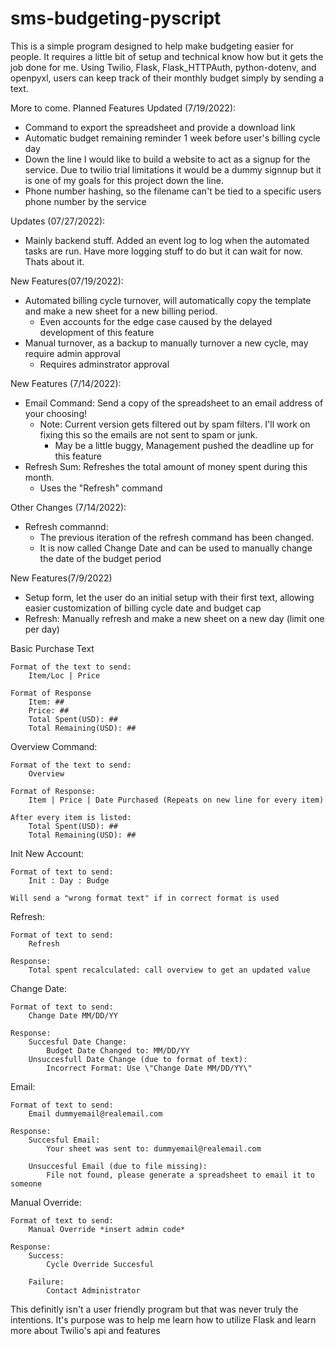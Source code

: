 # sms-budgeting-pyscript
 
This is a simple program designed to help make budgeting easier for people. It requires a little bit of setup and technical know how but it gets the job done for me.
Using Twilio, Flask, Flask_HTTPAuth, python-dotenv, and openpyxl, users can keep track of their monthly budget simply by sending a text.

More to come.
Planned Features Updated (7/19/2022):
-    Command to export the spreadsheet and provide a download link
-    Automatic budget remaining reminder 1 week before user's billing cycle day
-    Down the line I would like to build a website to act as a signup for the service. Due to twilio trial limitations it would be a dummy  signnup but it is one of my goals for this project down the line.
-   Phone number hashing, so the filename can't be tied to a specific users phone number by the service

Updates (07/27/2022):
-   Mainly backend stuff. Added an event log to log when the automated tasks are run. Have more logging stuff to do but it can wait for now. Thats about it.


New Features(07/19/2022):
-   Automated billing cycle turnover, will automatically copy the template and make a new sheet for a new billing period.
    -   Even accounts for the edge case caused by the delayed development of this feature
-   Manual turnover, as a backup to manually turnover a new cycle, may require admin approval
    -   Requires adminstrator approval

New Features (7/14/2022):
- Email Command: Send a copy of the spreadsheet to an email address of your choosing!
    - Note: Current version gets filtered out by spam filters. I'll work on fixing this so the emails are not sent to spam or junk.
        - May be a little buggy, Management pushed the deadline up for this feature
- Refresh Sum: Refreshes the total amount of money  spent during this month.
    - Uses the "Refresh" command

Other Changes (7/14/2022):
- Refresh commannd:
    - The previous iteration of the refresh command has been changed.
    - It is now called Change Date and can be used to manually change the date of the budget period

New Features(7/9/2022)
- Setup form, let the user do an initial setup with their first text, allowing easier customization of billing cycle date and budget cap
- Refresh: Manually refresh and make a new sheet on a new day (limit one per day)

Basic Purchase Text

    Format of the text to send:
        Item/Loc | Price

    Format of Response
        Item: ##
        Price: ##
        Total Spent(USD): ##
        Total Remaining(USD): ##

Overview Command:

    Format of the text to send:
        Overview

    Format of Response:
        Item | Price | Date Purchased (Repeats on new line for every item)

    After every item is listed:
        Total Spent(USD): ##
        Total Remaining(USD): ##

Init New Account:
    
    Format of text to send:
        Init : Day : Budge

    Will send a "wrong format text" if in correct format is used

Refresh:

    Format of text to send:
        Refresh

    Response:
        Total spent recalculated: call overview to get an updated value

Change Date:

    Format of text to send:
        Change Date MM/DD/YY

    Response:
        Succesful Date Change:
            Budget Date Changed to: MM/DD/YY
        Unsuccesfull Date Change (due to format of text):
            Incorrect Format: Use \"Change Date MM/DD/YY\" 

Email:

    Format of text to send:
        Email dummyemail@realemail.com
    
    Response:
        Succesful Email:
            Your sheet was sent to: dummyemail@realemail.com

        Unsuccesful Email (due to file missing):
            File not found, please generate a spreadsheet to email it to someone


Manual Override:

    Format of text to send:
        Manual Override *insert admin code*

    Response:
        Success:
            Cycle Override Succesful

        Failure:
            Contact Administrator

This definitly isn't a user friendly program but that was never truly the intentions. It's purpose was to help me learn how to utilize Flask and learn more about Twilio's api and features